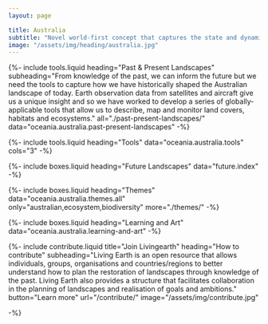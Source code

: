 ```yaml
---
layout: page

title: Australia
subtitle: "Novel world-first concept that captures the state and dynamics of Australia’s landscape"
image: "/assets/img/heading/australia.jpg"
---
```


{%-
include tools.liquid
heading="Past & Present Landscapes"
subheading="From knowledge of the past, we can inform the future but we need the tools to capture how we have historically shaped the Australian landscape of today. Earth observation data from satellites and aircraft give us a unique insight and so we have worked to develop a series of globally-applicable tools that allow us to describe, map and monitor land covers, habitats and ecosystems."
all="./past-present-landscapes/"
data="oceania.australia.past-present-landscapes"
-%}

{%-
include tools.liquid
heading="Tools"
data="oceania.australia.tools"
cols="3"
-%}

{%-
include boxes.liquid
heading="Future Landscapes"
data="future.index"
-%}

{%-
include boxes.liquid
heading="Themes"
data="oceania.australia.themes.all"
only="australian,ecosystem,biodiversity"
more="./themes/"
-%}

{%-
include boxes.liquid
heading="Learning and Art"
data="oceania.australia.learning-and-art"
-%}

{%-
include contribute.liquid
title="Join Livingearth"
heading="How to contribute"
subheading="Living Earth is an open resource that allows individuals, groups, organisations and countries/regions to better understand how to plan the restoration of landscapes through knowledge of the past. Living Earth also provides a structure that facilitates collaboration in the planning of landscapes and realisation of goals and ambitions."
button="Learn more" url="/contribute/"
image="/assets/img/contribute.jpg"

-%}
